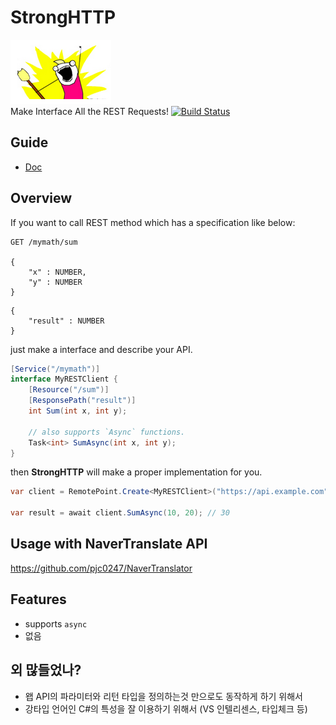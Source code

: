 StrongHTTP
====
![man](img/man.png)<br>
Make Interface All the REST Requests!
[![Build Status](https://travis-ci.org/pjc0247/StrongHTTP.svg?branch=master)](https://travis-ci.org/pjc0247/StrongHTTP)

Guide
----
* [Doc](doc)


Overview
----
If you want to call REST method which has a specification like below:
```
GET /mymath/sum

{
    "x" : NUMBER,
    "y" : NUMBER
}
```
```
{
    "result" : NUMBER
}
```

just make a interface and describe your API.
```cs
[Service("/mymath")]
interface MyRESTClient {
    [Resource("/sum")]
    [ResponsePath("result")]
    int Sum(int x, int y);
    
    // also supports `Async` functions.
    Task<int> SumAsync(int x, int y);
}
```

then __StrongHTTP__ will make a proper implementation for you.
```cs
var client = RemotePoint.Create<MyRESTClient>("https://api.example.com");

var result = await client.SumAsync(10, 20); // 30
```


Usage with NaverTranslate API
----
https://github.com/pjc0247/NaverTranslator

Features
----
* supports `async` 
* 없음

외 많들었나?
----
* 왭 API의 파라미터와 리턴 타입을 정의하는것 만으로도 동작하게 하기 위해서
* 강타입 언어인 C#의 특성을 잘 이용하기 위해서 (VS 인텔리센스, 타입체크 등)
